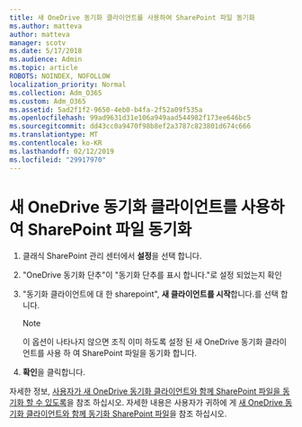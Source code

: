 ```yaml
---
title: 새 OneDrive 동기화 클라이언트를 사용하여 SharePoint 파일 동기화
ms.author: matteva
author: matteva
manager: scotv
ms.date: 5/17/2018
ms.audience: Admin
ms.topic: article
ROBOTS: NOINDEX, NOFOLLOW
localization_priority: Normal
ms.collection: Adm_O365
ms.custom: Adm_O365
ms.assetid: 5ad2f1f2-9650-4eb0-b4fa-2f52a09f535a
ms.openlocfilehash: 99ad9631d31e106a949aad544982f173ee646bc5
ms.sourcegitcommit: dd43cc0a9470f98b8ef2a3787c823801d674c666
ms.translationtype: MT
ms.contentlocale: ko-KR
ms.lasthandoff: 02/12/2019
ms.locfileid: "29917970"
---
```

# <a name="sync-sharepoint-files-with-the-new-onedrive-sync-client"></a>새 OneDrive 동기화 클라이언트를 사용하여 SharePoint 파일 동기화

1. 클래식 SharePoint 관리 센터에서 **설정**을 선택 합니다.
    
2. "OneDrive 동기화 단추"이 "동기화 단추를 표시 합니다."로 설정 되었는지 확인
    
3. "동기화 클라이언트에 대 한 sharepoint", **새 클라이언트를 시작**합니다.를 선택 합니다.
    
    > [!NOTE]
    > 이 옵션이 나타나지 않으면 조직 이미 하도록 설정 된 새 OneDrive 동기화 클라이언트를 사용 하 여 SharePoint 파일을 동기화 합니다. 
  
4. **확인**을 클릭합니다.
    
자세한 정보, [사용자가 새 OneDrive 동기화 클라이언트와 함께 SharePoint 파일을 동기화 할 수 있도록](https://go.microsoft.com/fwlink/?linkid=866433)을 참조 하십시오. 자세한 내용은 사용자가 귀하에 게 [새 OneDrive 동기화 클라이언트와 함께 동기화 SharePoint 파일](https://go.microsoft.com/fwlink/?linkid=866427)을 참조 하십시오.
  

